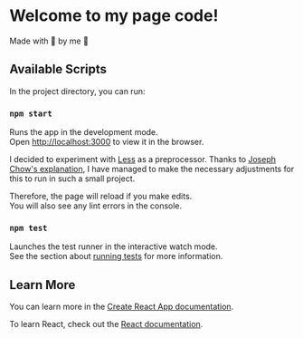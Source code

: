 # Welcome to my page code!

Made with 💜 by me 🤗

## Available Scripts

In the project directory, you can run:

### `npm start`

Runs the app in the development mode.\
Open [http://localhost:3000](http://localhost:3000) to view it in the browser.

I decided to experiment with [Less](https://lesscss.org/) as a preprocessor. Thanks to [Joseph Chow's explanation](https://www.josephc.how/using-less-with-react/), I have managed to make the necessary adjustments for this to run in such a small project.

Therefore, the page will reload if you make edits.\
You will also see any lint errors in the console.

### `npm test`

Launches the test runner in the interactive watch mode.\
See the section about [running tests](https://facebook.github.io/create-react-app/docs/running-tests) for more information.

## Learn More

You can learn more in the [Create React App documentation](https://facebook.github.io/create-react-app/docs/getting-started).

To learn React, check out the [React documentation](https://reactjs.org/).
